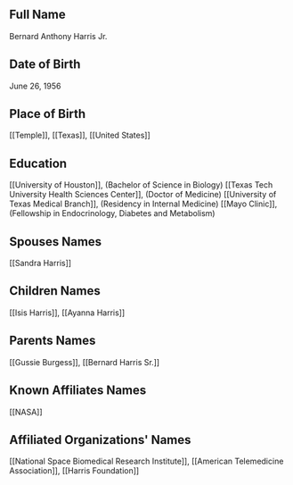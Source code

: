 ## Full Name
Bernard Anthony Harris Jr.

## Date of Birth
June 26, 1956

## Place of Birth
[[Temple]], [[Texas]], [[United States]]

## Education
[[University of Houston]], (Bachelor of Science in Biology)
[[Texas Tech University Health Sciences Center]], (Doctor of Medicine)
[[University of Texas Medical Branch]], (Residency in Internal Medicine)
[[Mayo Clinic]], (Fellowship in Endocrinology, Diabetes and Metabolism)

## Spouses Names
[[Sandra Harris]]

## Children Names
[[Isis Harris]], [[Ayanna Harris]]

## Parents Names
[[Gussie Burgess]], [[Bernard Harris Sr.]]

## Known Affiliates Names
[[NASA]]

## Affiliated Organizations' Names
[[National Space Biomedical Research Institute]], [[American Telemedicine Association]], [[Harris Foundation]]



